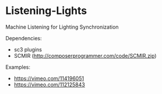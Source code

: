 Listening-Lights
================

Machine Listening for Lighting Synchronization

Dependencies:
- sc3 plugins
- SCMIR (http://composerprogrammer.com/code/SCMIR.zip)

Examples:
- https://vimeo.com/114196051
- https://vimeo.com/112125843
